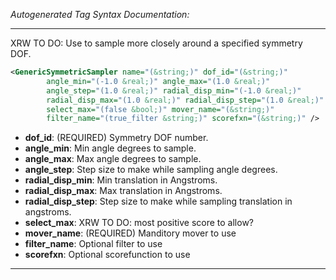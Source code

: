 <!-- THIS IS AN AUTOGENERATED FILE: Don't edit it directly, instead change the schema definition in the code itself. -->

_Autogenerated Tag Syntax Documentation:_

---
XRW TO DO: Use to sample more closely around a specified symmetry DOF.

```xml
<GenericSymmetricSampler name="(&string;)" dof_id="(&string;)"
        angle_min="(-1.0 &real;)" angle_max="(1.0 &real;)"
        angle_step="(1.0 &real;)" radial_disp_min="(-1.0 &real;)"
        radial_disp_max="(1.0 &real;)" radial_disp_step="(1.0 &real;)"
        select_max="(false &bool;)" mover_name="(&string;)"
        filter_name="(true_filter &string;)" scorefxn="(&string;)" />
```

-   **dof_id**: (REQUIRED) Symmetry DOF number.
-   **angle_min**: Min angle degrees to sample.
-   **angle_max**: Max angle degrees to sample.
-   **angle_step**: Step size to make while sampling angle degrees.
-   **radial_disp_min**: Min translation in Angstroms.
-   **radial_disp_max**: Max translation in Angstroms.
-   **radial_disp_step**: Step size to make while sampling translation in angstroms.
-   **select_max**: XRW TO DO: most positive score to allow?
-   **mover_name**: (REQUIRED) Manditory mover to use
-   **filter_name**: Optional filter to use
-   **scorefxn**: Optional scorefunction to use

---
